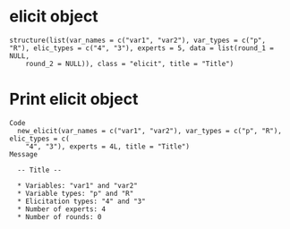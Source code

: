 # elicit object

    structure(list(var_names = c("var1", "var2"), var_types = c("p", 
    "R"), elic_types = c("4", "3"), experts = 5, data = list(round_1 = NULL, 
        round_2 = NULL)), class = "elicit", title = "Title")

# Print elicit object

    Code
      new_elicit(var_names = c("var1", "var2"), var_types = c("p", "R"), elic_types = c(
        "4", "3"), experts = 4L, title = "Title")
    Message
      
      -- Title --
      
      * Variables: "var1" and "var2"
      * Variable types: "p" and "R"
      * Elicitation types: "4" and "3"
      * Number of experts: 4
      * Number of rounds: 0
      


